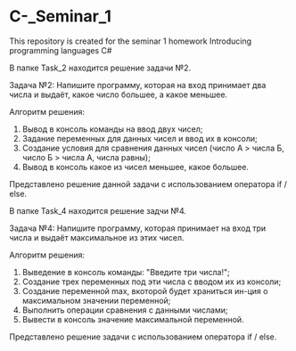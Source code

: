 # C-_Seminar_1
This repository is created for the seminar 1 homework Introducing programming languages C# 

В папке Task_2 находится решение задачи №2.

Задача №2:
Напишите программу, которая на вход принимает два числа и выдаёт, какое число
большее, а какое меньшее.

Алгоритм решения:
1. Вывод в консоль команды на ввод двух чисел;
2. Задание переменных для данных чисел и ввод их в консоли;
3. Создание условия для сравнения данных чисел (число А > числа Б, число Б > числа А,
 числа равны);
4. Вывод в консоль какое из чисел меньшее, какое большее.

Представлено решение данной задачи с использованием оператора if / else.

В папке Task_4 находится решение задчи №4.

Задача №4:
Напишите программу, которая принимает на вход три числа и выдаёт максимальное
из этих чисел.

Алгоритм решения:
1. Выведение в консоль команды: "Введите три числа!";
2. Создание трех переменных под эти числа с вводом их из консоли;
3. Создание переменной max, вкоторой будет храниться ин-ция о максимальном значении переменной;
4. Выполнить операции сравнения с данными числами;
5. Вывести в консоль значение максимальной переменной.

Представлено решение задачи с использованием оператора if / else.
